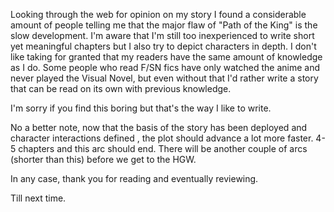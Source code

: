 Looking through the web for opinion on my story I found a considerable amount of people telling me that the major flaw of "Path of the King" is the slow development. I'm aware that I'm still too inexperienced to write short yet meaningful chapters but I also try to depict characters in depth. I don't like taking for granted that my readers have the same amount of knowledge as I do. Some people who read F/SN fics have only watched the anime and never played the Visual Novel, but even without that I'd rather write a story that can be read on its own with previous knowledge.

I'm sorry if you find this boring but that's the way I like to write.

No a better note, now that the basis of the story has been deployed and character interactions defined , the plot should advance a lot more faster. 4-5 chapters and this arc should end. There will be another couple of arcs (shorter than this) before we get to the HGW.

In any case, thank you for reading and eventually reviewing.

Till next time.
